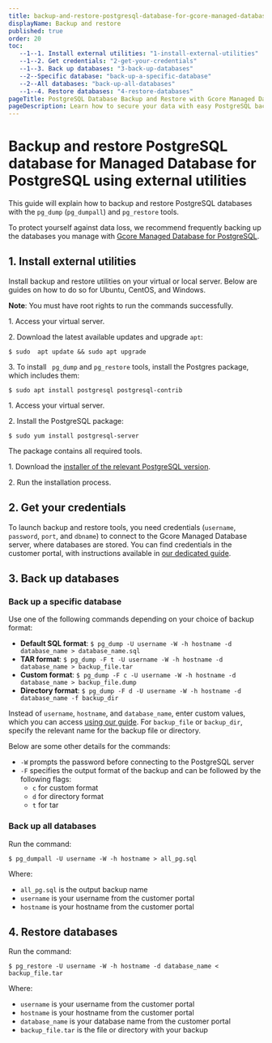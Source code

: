 ```yaml
---
title: backup-and-restore-postgresql-database-for-gcore-managed-database-for-postgresql-using-external-utilities
displayName: Backup and restore
published: true
order: 20
toc:
   --1--1. Install external utilities: "1-install-external-utilities"
   --1--2. Get credentials: "2-get-your-credentials"
   --1--3. Back up databases: "3-back-up-databases"
   --2--Specific database: "back-up-a-specific-database"
   --2--All databases: "back-up-all-databases" 
   --1--4. Restore databases: "4-restore-databases"
pageTitle: PostgreSQL Database Backup and Restore with Gcore Managed Database | Gcore
pageDescription: Learn how to secure your data with easy PostgreSQL backup and restore on Gcore Managed Database using pg_dump and pg_restore tools.
---
```

# Backup and restore PostgreSQL database for Managed Database for PostgreSQL using external utilities 

This guide will explain how to backup and restore PostgreSQL databases with the ```pg_dump``` (```pg_dumpall```) and ```pg_restore``` tools.

To protect yourself against data loss, we recommend frequently backing up the databases you manage with <a href="https://gcore.com/docs/cloud/managed-database-for-postgresql" target="_blank">Gcore Managed Database for PostgreSQL</a>.

## 1. Install external utilities

Install backup and restore utilities on your virtual or local server. Below are guides on how to do so for Ubuntu, CentOS, and Windows.

**Note**: You must have root rights to run the commands successfully.  

<expandable-element title="Ubuntu 22.04">

1\. Access your virtual server.

2\. Download the latest available updates and upgrade ```apt```:

```
$ sudo  apt update && sudo apt upgrade
```

3\. To install ``` pg_dump``` and ```pg_restore``` tools, install the Postgres package, which includes them:

```
$ sudo apt install postgresql postgresql-contrib
```
</expandable-element>

<expandable-element title="CentOS 7">

1\. Access your virtual server.

2\. Install the PostgreSQL package:

```
$ sudo yum install postgresql-server
```

The package contains all required tools.

</expandable-element>

<expandable-element title="Windows">

1\. Download the <a href="https://www.enterprisedb.com/downloads/postgres-postgresql-downloads" target="_blank">installer of the relevant PostgreSQL version</a>.

2\. Run the installation process.

</expandable-element>

## 2. Get your credentials

To launch backup and restore tools, you need credentials (``username``, ```password```, ```port```, and ```dbname```) to connect to the Gcore Managed Database server, where databases are stored. You can find credentials in the customer portal, with instructions available in <a href="https://gcore.com/docs/cloud/managed-database-for-postgresql/manage-postgresql-servers#get-your-credentials" target="_blank">our dedicated guide</a>. 

## 3. Back up databases

### Back up a specific database

Use one of the following commands depending on your choice of backup format:

- **Default SQL format**: ```$ pg_dump -U username -W -h hostname -d database_name > database_name.sql``` 
- **TAR format**: ```$ pg_dump -F t -U username -W -h hostname -d database_name > backup_file.tar```
- **Custom format**: ```$ pg_dump -F c -U username -W -h hostname -d database_name > backup_file.dump```
- **Directory format**: ```$ pg_dump -F d -U username -W -h hostname -d database_name -f backup_dir```

Instead of ```username```, ```hostname```, and ```database_name```, enter custom values, which you can access <a href="https://gcore.com/docs/cloud/managed-database-for-postgresql/manage-postgresql-servers#get-your-credentials" target="_blank">using our guide</a>. For ```backup_file``` or ```backup_dir```, specify the relevant name for the backup file or directory.

Below are some other details for the commands:

- ```-W``` prompts the password before connecting to the PostgreSQL server
- ```-F``` specifies the output format of the backup and can be followed by the following flags:
   - ```c``` for custom format
   - ```d``` for directory format
   - ```t``` for tar

### Back up all databases

Run the command:

```
$ pg_dumpall -U username -W -h hostname > all_pg.sql
```

Where: 

- ```all_pg.sql``` is the output backup name
- ```username``` is your username from the customer portal
- ```hostname``` is your hostname from the customer portal

## 4. Restore databases

Run the command: 

```
$ pg_restore -U username -W -h hostname -d database_name < backup_file.tar
```

Where: 

- ```username``` is your username from the customer portal
- ```hostname``` is your hostname from the customer portal  
- ```database_name``` is your database name from the customer portal
- ```backup_file.tar``` is the file or directory with your backup